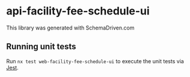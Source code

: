 
# api-facility-fee-schedule-ui

This library was generated with SchemaDriven.com

## Running unit tests

Run `nx test web-facility-fee-schedule-ui` to execute the unit tests via [Jest](https://jestjs.io).

